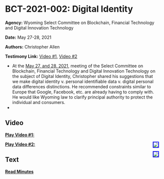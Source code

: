 # BCT-2021-002: Digital Identity

**Agency:** Wyoming Select Committee on Blockchain, Financial Technology and Digital Innovation Technology

**Date:** May 27-28, 2021

**Authors:** Christopher Allen

**Testimony Link:** [Video #1](https://www.youtube.com/watch?v=ayQ086BVDXE&t=2010s), [Video #2](https://www.youtube.com/watch?v=ayQ086BVDXE&t=2010s)

* At the [May 27, and 28, 2021](https://wyoleg.gov/InterimCommittee/2021/S19-20210527MeetingMinutes.pdf), meeting of the Select Committee on Blockchain, Financial Technology and Digital Innovation Technology on the subject of Digital Identity, Christopher shared his suggestions that we make digital identity v. personal identifiable data v. digital personal data differences distinctions. He recommended constraints similar to Europe that Google, Facebook, etc. are already having to comply with. He would like Wyoming law to clarify principal authority to protect the individual and consumers.
* 
## Video

<a href="https://www.youtube.com/watch?v=ayQ086BVDXE&t=2010s"><b>Play Video #1:</b></a>

<a href="https://www.youtube.com/watch?v=ayQ086BVDXE&t=2010s"><img src="https://img.youtube.com/vi/ayQ086BVDXE/hqdefault.jpg" style="float: right; border: 2px solid blue"></a>

<a href="https://www.youtube.com/watch?v=ayQ086BVDXE&t=4075s"><b>Play Video #2:</b></a>

<a href="https://www.youtube.com/watch?v=ayQ086BVDXE&t=4075s"><img src="https://img.youtube.com/vi/ayQ086BVDXE/hqdefault.jpg" style="float: right; border: 2px solid blue"></a>

## Text

<a href="https://wyoleg.gov/InterimCommittee/2021/S19-20210527MeetingMinutes.pdf"><b>Read Minutes</b></a>
